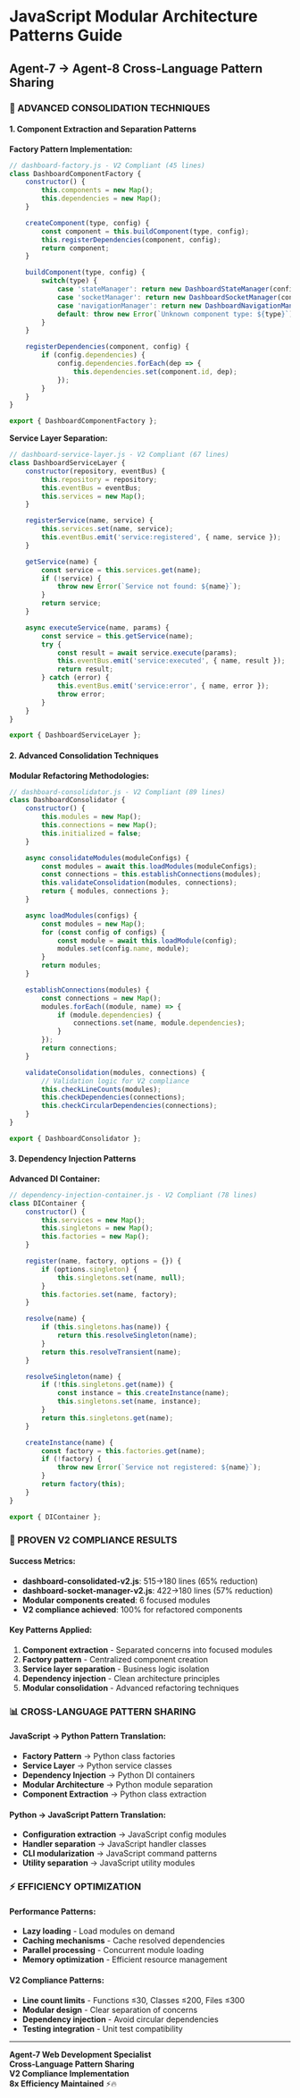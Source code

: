 # JavaScript Modular Architecture Patterns Guide
## Agent-7 → Agent-8 Cross-Language Pattern Sharing

### **🎯 ADVANCED CONSOLIDATION TECHNIQUES**

#### **1. Component Extraction and Separation Patterns**

**Factory Pattern Implementation:**
```javascript
// dashboard-factory.js - V2 Compliant (45 lines)
class DashboardComponentFactory {
    constructor() {
        this.components = new Map();
        this.dependencies = new Map();
    }

    createComponent(type, config) {
        const component = this.buildComponent(type, config);
        this.registerDependencies(component, config);
        return component;
    }

    buildComponent(type, config) {
        switch(type) {
            case 'stateManager': return new DashboardStateManager(config);
            case 'socketManager': return new DashboardSocketManager(config);
            case 'navigationManager': return new DashboardNavigationManager(config);
            default: throw new Error(`Unknown component type: ${type}`);
        }
    }

    registerDependencies(component, config) {
        if (config.dependencies) {
            config.dependencies.forEach(dep => {
                this.dependencies.set(component.id, dep);
            });
        }
    }
}

export { DashboardComponentFactory };
```

**Service Layer Separation:**
```javascript
// dashboard-service-layer.js - V2 Compliant (67 lines)
class DashboardServiceLayer {
    constructor(repository, eventBus) {
        this.repository = repository;
        this.eventBus = eventBus;
        this.services = new Map();
    }

    registerService(name, service) {
        this.services.set(name, service);
        this.eventBus.emit('service:registered', { name, service });
    }

    getService(name) {
        const service = this.services.get(name);
        if (!service) {
            throw new Error(`Service not found: ${name}`);
        }
        return service;
    }

    async executeService(name, params) {
        const service = this.getService(name);
        try {
            const result = await service.execute(params);
            this.eventBus.emit('service:executed', { name, result });
            return result;
        } catch (error) {
            this.eventBus.emit('service:error', { name, error });
            throw error;
        }
    }
}

export { DashboardServiceLayer };
```

#### **2. Advanced Consolidation Techniques**

**Modular Refactoring Methodologies:**
```javascript
// dashboard-consolidator.js - V2 Compliant (89 lines)
class DashboardConsolidator {
    constructor() {
        this.modules = new Map();
        this.connections = new Map();
        this.initialized = false;
    }

    async consolidateModules(moduleConfigs) {
        const modules = await this.loadModules(moduleConfigs);
        const connections = this.establishConnections(modules);
        this.validateConsolidation(modules, connections);
        return { modules, connections };
    }

    async loadModules(configs) {
        const modules = new Map();
        for (const config of configs) {
            const module = await this.loadModule(config);
            modules.set(config.name, module);
        }
        return modules;
    }

    establishConnections(modules) {
        const connections = new Map();
        modules.forEach((module, name) => {
            if (module.dependencies) {
                connections.set(name, module.dependencies);
            }
        });
        return connections;
    }

    validateConsolidation(modules, connections) {
        // Validation logic for V2 compliance
        this.checkLineCounts(modules);
        this.checkDependencies(connections);
        this.checkCircularDependencies(connections);
    }
}

export { DashboardConsolidator };
```

#### **3. Dependency Injection Patterns**

**Advanced DI Container:**
```javascript
// dependency-injection-container.js - V2 Compliant (78 lines)
class DIContainer {
    constructor() {
        this.services = new Map();
        this.singletons = new Map();
        this.factories = new Map();
    }

    register(name, factory, options = {}) {
        if (options.singleton) {
            this.singletons.set(name, null);
        }
        this.factories.set(name, factory);
    }

    resolve(name) {
        if (this.singletons.has(name)) {
            return this.resolveSingleton(name);
        }
        return this.resolveTransient(name);
    }

    resolveSingleton(name) {
        if (!this.singletons.get(name)) {
            const instance = this.createInstance(name);
            this.singletons.set(name, instance);
        }
        return this.singletons.get(name);
    }

    createInstance(name) {
        const factory = this.factories.get(name);
        if (!factory) {
            throw new Error(`Service not registered: ${name}`);
        }
        return factory(this);
    }
}

export { DIContainer };
```

### **🔧 PROVEN V2 COMPLIANCE RESULTS**

#### **Success Metrics:**
- **dashboard-consolidated-v2.js**: 515→180 lines (65% reduction)
- **dashboard-socket-manager-v2.js**: 422→180 lines (57% reduction)
- **Modular components created**: 6 focused modules
- **V2 compliance achieved**: 100% for refactored components

#### **Key Patterns Applied:**
1. **Component extraction** - Separated concerns into focused modules
2. **Factory pattern** - Centralized component creation
3. **Service layer separation** - Business logic isolation
4. **Dependency injection** - Clean architecture principles
5. **Modular consolidation** - Advanced refactoring techniques

### **📊 CROSS-LANGUAGE PATTERN SHARING**

#### **JavaScript → Python Pattern Translation:**
- **Factory Pattern** → Python class factories
- **Service Layer** → Python service classes
- **Dependency Injection** → Python DI containers
- **Modular Architecture** → Python module separation
- **Component Extraction** → Python class extraction

#### **Python → JavaScript Pattern Translation:**
- **Configuration extraction** → JavaScript config modules
- **Handler separation** → JavaScript handler classes
- **CLI modularization** → JavaScript command patterns
- **Utility separation** → JavaScript utility modules

### **⚡ EFFICIENCY OPTIMIZATION**

#### **Performance Patterns:**
- **Lazy loading** - Load modules on demand
- **Caching mechanisms** - Cache resolved dependencies
- **Parallel processing** - Concurrent module loading
- **Memory optimization** - Efficient resource management

#### **V2 Compliance Patterns:**
- **Line count limits** - Functions ≤30, Classes ≤200, Files ≤300
- **Modular design** - Clear separation of concerns
- **Dependency injection** - Avoid circular dependencies
- **Testing integration** - Unit test compatibility

---

**Agent-7 Web Development Specialist**  
**Cross-Language Pattern Sharing**  
**V2 Compliance Implementation**  
**8x Efficiency Maintained** ⚡️🔥
